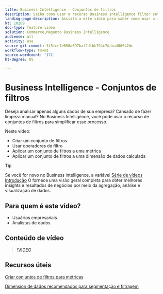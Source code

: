 ```yaml
---
title: Business Intelligence - Conjuntos de filtros
description: Saiba como usar o recurso Business Intelligence filter sets para simplificar os relatórios de dados comerciais para o Adobe Commerce e o Magento Open Source.
landing-page-description: Assista a este vídeo para saber como usar o recurso de definição de filtro Business Intelligence para simplificar os relatórios de dados comerciais.
kt: 10289
doc-type: feature video
solution: Commerce,Magento Business Intelligence
audience: all
activity: use
source-git-commit: 3f8fce7e058a697baf2dfbb794c7dcbad00042dc
workflow-type: tm+mt
source-wordcount: '171'
ht-degree: 0%

---
```


# Business Intelligence - Conjuntos de filtros

Deseja analisar apenas alguns dados de sua empresa? Cansado de fazer limpeza manual? No Business Intelligence, você pode usar o recurso de conjuntos de filtros para simplificar esse processo.

Neste vídeo:

- Criar um conjunto de filtros
- Usar operadores de filtro
- Aplicar um conjunto de filtros a uma métrica
- Aplicar um conjunto de filtros a uma dimensão de dados calculada

>[!TIP]
>
>Se você for novo no Business Intelligence, a variável [Série de vídeos Introdução](1-overview.md) O fornece uma visão geral completa para obter melhores insights e resultados de negócios por meio da agregação, análise e visualização de dados.

## Para quem é este vídeo?

- Usuários empresariais
- Analistas de dados

## Conteúdo de vídeo

>[!VIDEO](https://video.tv.adobe.com/v/342408?quality=12&learn=on)

## Recursos úteis

[Criar conjuntos de filtros para métricas](https://docs.magento.com/mbi/data-user/reports/ess-manage-data-filters.html)

[Dimension de dados recomendados para segmentação e filtragem](https://docs.magento.com/mbi/best-practices/segment-filter.html)
